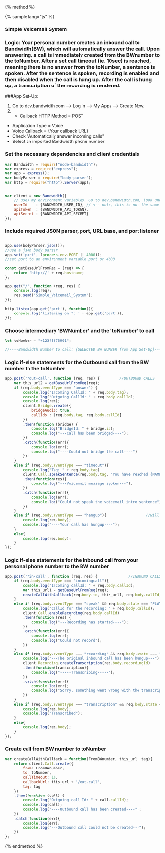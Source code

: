 
{% method %}

{% sample lang="js" %}

### Simple Voicemail System

### Logic: Your personal number creates an inbound call to Bandwidth(BW), which will automatically answer the call. Upon answering, a call is immediately created from the BWnumber to the toNumber. After a set call timeout (ie. 10sec) is reached, meaning there is no answer from the toNumber, a sentence is spoken.  After the sentence is spoken, recording is enabled and then disabled when the call is hung up. After the call is hung up, a transcription of the recording is rendered.

###App Set-Up: 
1. Go to dev.bandwidth.com --> Log In --> My Apps --> Create New.  
2. * Callback HTTP Method = POST
* Application Type = Voice
* Voice Callback = {Your callback URL} 
* Check "Automatically answer incoming calls"
* Select an imported Bandwidth phone number

### Set the necessary dependencies and client credentials

```js
var Bandwidth = require("node-bandwidth");
var express = require("express");
var app = express();
var bodyParser = require("body-parser");
var http = require("http").Server(app);


var client = new Bandwidth({
    // uses my environment variables. Go to dev.bandwidth.com, look under Account -> API Information -> Credentials OR .zsrh file
    userId    : {BANDWIDTH_USER_ID}, // <-- note, this is not the same as the username you used to login to the portal
    apiToken  : {BANDWIDTH_API_TOKEN},
    apiSecret : {BANDWIDTH_API_SECRET}
});
```

### Include required JSON parser, port, URL base, and port listener
```js

app.use(bodyParser.json());
//use a json body parser
app.set('port', (process.env.PORT || 4000));
//set port to an environment variable port or 4000

const getBaseUrlFromReq = (req) => {
    return 'http://' + req.hostname;
};

app.get("/", function (req, res) {
    console.log(req); 
    res.send("Simple_Voicemail_System");
});

http.listen(app.get('port'), function(){
	console.log('listening on *: ' + app.get('port'));
});
```

### Choose intermediary 'BWNumber' and the 'toNumber' to call
```js
let toNumber = "+12345678901";

//----Bandwidth Number to call: {SELECTED BW NUMBER from App Set-Up}-----
```

### Logic if-else statements for the Outbound call from the BW number to the toNumber
```js
app.post('/out-call', function (req, res) {			//OUTBOUND CALLS
    var this_url2 = getBaseUrlFromReq(req);
    if (req.body.eventType === 'answer') {
        console.log("Incoming CallId: " + req.body.tag);
        console.log("Outgoing CallId: " + req.body.callId);
        console.log(req);
        client.Bridge.create({
        	bridgeAudio: true,
            callIds : [req.body.tag, req.body.callId]
        })
        .then(function (bridge) {
            console.log("BridgeId: " + bridge.id);
            console.log("---Call has been bridged----");
        })
        .catch(function(err){
        	console.log(err);
        	console.log("----Could not bridge the call----");
        });
    }
	else if (req.body.eventType === "timeout"){
		console.log("Tag: " + req.body.tag)
		client.Call.speakSentence(req.body.tag, "You have reached {NAME/COMPANY}. Sorry we can't get to the phone right now, please leave your message after the beep.")
		.then(function(res){
			console.log("---Voicemail message spoken---");
		})
		.catch(function(err){
			console.log(err);
			console.log("Could not speak the voicemail intro sentence");
		})
	}
	else if (req.body.eventType === "hangup"){					//will automatically stop recording here
		console.log(req.body);
		console.log("----Your call has hungup----");
	}
    else{
    	console.log(req.body);
    }
});
```

### Logic if-else statements for the Inbound call from your personal phone number to the BW number
```js
app.post('/in-call', function (req, res) {				//INBOUND CALLS
	if (req.body.eventType === "incomingcall"){
   		console.log("Incoming callId: " + req.body.callId);  
		var this_url1 = getBaseUrlFromReq(req);
		createCallWithCallback(req.body.to, this_url1, req.body.callId);
	}
	else if (req.body.eventType === "speak" && req.body.state === "PLAYBACK_STOP"){
		console.log("CallId for the recording: " + req.body.callId);
		client.Call.enableRecording(req.body.callId)
		.then(function (res) {
			console.log("---Recording has started----");
		})
		.catch(function(err){
			console.log(err);
			console.log("Could not record");
		});
	}
	else if (req.body.eventType === "recording" && req.body.state === "complete"){
		console.log("---The original inbound call has been hungup---");
		client.Recording.createTranscription(req.body.recordingId)
		.then(function(transcription){
			console.log("-----Transcribing-----");
		})
		.catch(function(err){
			console.log(err);
			console.log("Sorry, something went wrong with the transcription");
		});
	}
	else if (req.body.eventType === "transcription" && req.body.state === "completed"){
		console.log(req.body);
		console.log("Transcribed");
	}
	else{
		console.log(req.body);
	}
});
```

### Create call from BW number to toNumber
```js
var createCallWithCallback = function(FromBWnumber, this_url, tag){	
    return client.Call.create({
 		from: FromBWnumber,
        to: toNumber,
        callTimeout: 10,
        callbackUrl: this_url + '/out-call',
        tag: tag
    })
    .then(function (call) {
        console.log("Outgoing call Id: " + call.callId);
        console.log(call);
        console.log("----Outbound call has been created----");
    })
    .catch(function(err){
    	console.log(err);
    	console.log("---Outbound call could not be created---");
    })
};
```


{% endmethod %}
